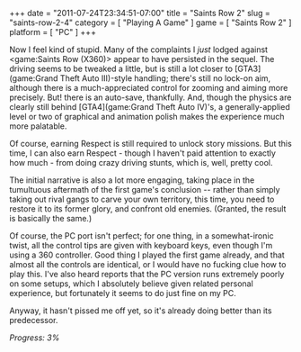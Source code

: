 +++
date = "2011-07-24T23:34:51-07:00"
title = "Saints Row 2"
slug = "saints-row-2-4"
category = [ "Playing A Game" ]
game = [ "Saints Row 2" ]
platform = [ "PC" ]
+++

Now I feel kind of stupid.  Many of the complaints I <i>just</i> lodged against <game:Saints Row (X360)> appear to have persisted in the sequel.  The driving seems to be tweaked a little, but is still a lot closer to [GTA3](game:Grand Theft Auto III)-style handling; there's still no lock-on aim, although there is a much-appreciated control for zooming and aiming more precisely.  But! there is an auto-save, thankfully.  And, though the physics are clearly still behind [GTA4](game:Grand Theft Auto IV)'s, a generally-applied level or two of graphical and animation polish makes the experience much more palatable.

Of course, earning Respect is still required to unlock story missions.  But this time, I can also earn Respect - though I haven't paid attention to exactly how much - from doing crazy driving stunts, which is, well, pretty cool.

The initial narrative is also a lot more engaging, taking place in the tumultuous aftermath of the first game's conclusion -- rather than simply taking out rival gangs to carve your own territory, this time, you need to restore it to its former glory, and confront old enemies.  (Granted, the result is basically the same.)

Of course, the PC port isn't perfect; for one thing, in a somewhat-ironic twist, all the control tips are given with keyboard keys, even though I'm using a 360 controller.  Good thing I played the first game already, and that almost all the controls are identical, or I would have no fucking clue how to play this.  I've also heard reports that the PC version runs extremely poorly on some setups, which I absolutely believe given related personal experience, but fortunately it seems to do just fine on my PC.

Anyway, it hasn't pissed me off yet, so it's already doing better than its predecessor.

<i>Progress: 3%</i>